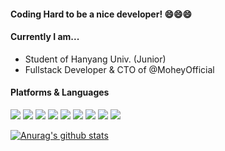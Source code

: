 #### Coding Hard to be a nice developer! 😄😄😄

#### Currently I am...
- Student of Hanyang Univ. (Junior)
- Fullstack Developer & CTO of @MoheyOfficial

#### Platforms & Languages
<p>
    <img src="https://img.shields.io/badge/Javascript-#F0DB4F"/>
    <img src="https://img.shields.io/badge/style=round-square&logo=Typescript&logoColor=#007ACC"/>
    <img src="https://img.shields.io/badge/style=round-square&logo=Go&logoColor=#29BEB0"/>
    <img src="https://img.shields.io/badge/style=round-square&logo=React.js&logoColor=#61DBFB"/>
    <img src="https://img.shields.io/badge/style=round-square&logo=Svelte.kit&logoColor=AA1E1E"/>
    <img src="https://img.shields.io/badge/style=round-square&logo=Next.js&logoColor=#45CE05"/>
    <img src="https://img.shields.io/badge/style=round-square&logo=Node.js&logoColor=#3C873A"/>
    <img src="https://img.shields.io/badge/style=round-square&logo=Prisma&logoColor=#000000"/>
    <img src="https://img.shields.io/badge/style=round-square&logo=GraphQL&logoColor=E535AB"/>
</p> 


[![Anurag's github stats](https://github-readme-stats.vercel.app/api?username=KyumKyum&count_private=true&theme=synthwave&show_icons=true)](https://github.com/anuraghazra/github-readme-stats)
<!--



**KyumKyum/KyumKyum** is a ✨ _special_ ✨ repository because its `README.md` (this file) appears on your GitHub profile.

Here are some ideas to get you started:

- 🔭 I’m currently working on ...
- 🌱 I’m currently learning ...
- 👯 I’m looking to collaborate on ...
- 🤔 I’m looking for help with ...
- 💬 Ask me about ...
- 📫 How to reach me: ...
- 😄 Pronouns: ...
- ⚡ Fun fact: ...
-->
